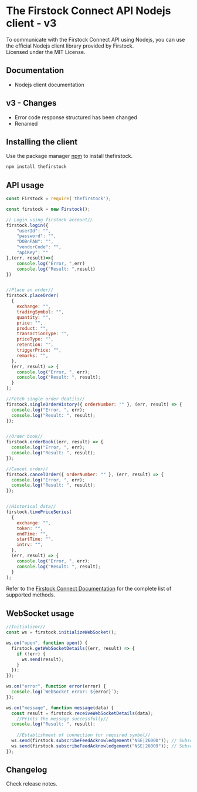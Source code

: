 # The Firstock Connect API Nodejs client - v3  


To communicate with the Firstock Connect API using Nodejs, you can use the official Nodejs client library provided by Firstock.
<br /> Licensed under the MIT License.

## Documentation 
* Nodejs client documentation

## v3 - Changes 
* Error code response structured has been changed
* Renamed

## Installing the client 
Use the package manager [npm](https://www.npmjs.com/) to install thefirstock.

```bash
npm install thefirstock
```

## API usage 

```javascript
const Firstock = require('thefirstock');

const firstock = new Firstock();

// Login using firstock account//
firstock.login({
    "userId": "",
    "password": "",
    "DOBnPAN": "",
    "vendorCode": "",
    "apiKey": ""
},(err, result)=>{
    console.log("Error, ",err)
    console.log("Result: ",result)
})


//Place an order//
firstock.placeOrder(
  {
    exchange: "",
    tradingSymbol: "",
    quantity: "",
    price: "",
    product: "",
    transactionType: "",
    priceType: "",
    retention: "",
    triggerPrice: "",
    remarks: "",
  },
  (err, result) => {
    console.log("Error, ", err);
    console.log("Result: ", result);
  }
);

//Fetch single order deatils//
firstock.singleOrderHistory({ orderNumber: "" }, (err, result) => {
  console.log("Error, ", err);
  console.log("Result: ", result);
});


//Order book//
firstock.orderBook((err, result) => {
  console.log("Error, ", err);
  console.log("Result: ", result);
});

//Cancel order//
firstock.cancelOrder({ orderNumber: "" }, (err, result) => {
  console.log("Error, ", err);
  console.log("Result: ", result);
});


//Historical data// 
firstock.timePriceSeries(
  {
    exchange: "",
    token: "",
    endTime: "",
    startTime: "",
    intrv: "",
  },
  (err, result) => {
    console.log("Error, ", err);
    console.log("Result: ", result);
  }
);
```
Refer to the [Firstock Connect Documentation](https://connect.thefirstock.com/)  for the complete list of supported methods.

## WebSocket usage 
```javascript
//Initializer//
const ws = firstock.initializeWebSocket();

ws.on("open", function open() {
  firstock.getWebSocketDetails((err, result) => {
    if (!err) {
      ws.send(result);
    }
  });
});

ws.on("error", function error(error) {
  console.log(`WebSocket error: ${error}`);
});

ws.on("message", function message(data) {
  const result = firstock.receiveWebSocketDetails(data);
    //Prints the message successfully//
  console.log("Result: ", result);
   
    //Establishment of connection for required symbol//
  ws.send(firstock.subscribeFeedAcknowledgement("NSE|26000")); // Subscribe to NIFTY
  ws.send(firstock.subscribeFeedAcknowledgement("NSE|26009")); // Subscribe to BANKNIFTY
});
```



## Changelog
Check release notes.







